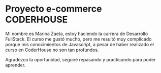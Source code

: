 # Proyecto e-commerce CODERHOUSE
Mi nombre es Marina Zaeta, estoy haciendo la carrera de Desarrollo FullStack.
El curso me gustó mucho, pero me resultó muy complicado porque mis conocimientos de Javascript, a pesar de haber realizado el curso en CoderHouse no son tan profundos.

Agradezco la oportunidad, seguiré repasando y practicando para poder aprender.




